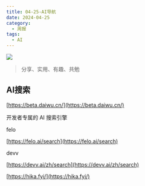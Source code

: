 ```yaml
---
title: 04-25-AI导航
date: 2024-04-25
category:
  - 周报
tags:
  - AI
---
```

![](https://img.nnxx.me/file/5a500390f31add8c94c98.jpg)

> 分享、实用、有趣、共勉



## AI搜索

[https://beta.daiwu.cn/](https://beta.daiwu.cn/)

开发者专属的 AI 搜索引擎

  

felo

[https://felo.ai/search](https://felo.ai/search)

devv

[https://devv.ai/zh/search](https://devv.ai/zh/search)



[https://hika.fyi/](https://hika.fyi/)
